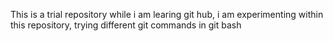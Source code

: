 This is a trial repository while i am learing git hub, i am experimenting within this repository, trying different git commands in git bash

